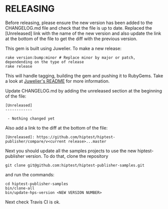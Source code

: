 RELEASING
=========

Before releasing, please ensure the new version has been added to the CHANGELOG.md file and check that the file is up to date.
Replaced the [Unreleased] link with the name of the new version and also update the link at the bottom of the file to get the diff with the previous version.

This gem is built using Juwelier. To make a new release:

```shell
rake version:bump:minor # Replace minor by major or patch, dependending on the type of release
rake release
```

This will handle tagging, building the gem and pushing it to RubyGems.
Take a look at [Juwelier's README](https://github.com/flajann2/juwelier#juwelier-craft-the-perfect-rubygem-for-ruby-23x-and-beyond) for more information.

Update CHANGELOG.md by adding the unreleased section at the beginning of the file:

```
[Unreleased]
------------

 - Nothing changed yet
```

Also add a link to the diff at the bottom of the file:

```
[Unreleased]: https://github.com/hiptest/hiptest-publisher/compare/v<current release>...master

```

Next you should update all the samples projects to use the new hiptest-publisher version. To do that, clone the repository

```shell
git clone git@github.com:hiptest/hiptest-publisher-samples.git
```
and run the commands:

```shell
cd hiptest-publisher-samples
bin/clone-all
bin/update-hps-version <NEW VERSION NUMBER>
```
Next check Travis CI is ok.
